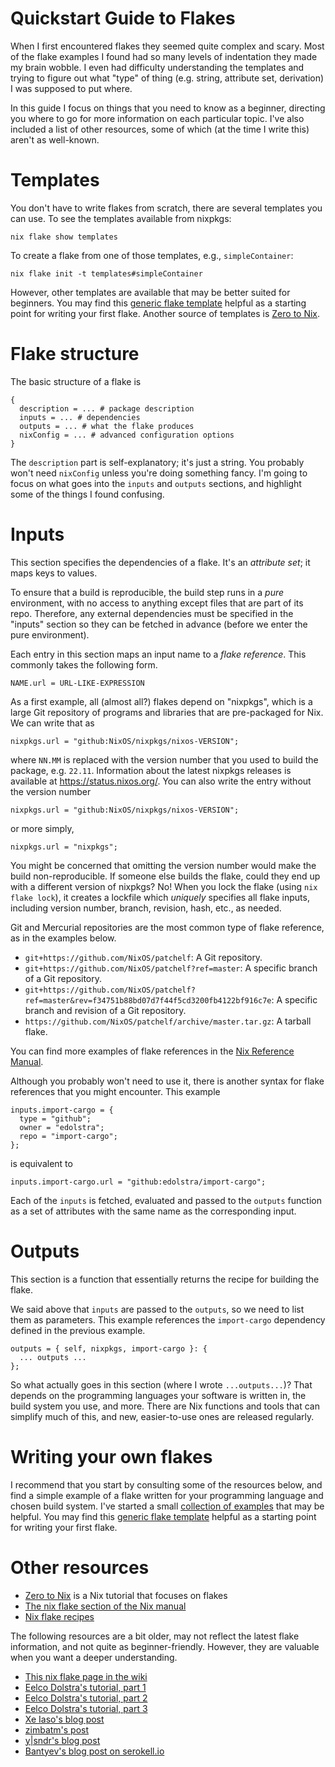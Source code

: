 # Quickstart Guide to Flakes

When I first encountered flakes they seemed quite complex and scary.
Most of the flake examples I found had so many levels of indentation
they made my brain wobble.
I even had difficulty understanding the templates and trying
to figure out what "type" of thing
(e.g. string, attribute set, derivation) I was supposed to put where.

In this guide I focus on things that you need to know as a beginner,
directing you where to go for more information on each particular topic.
I've also included a list of other resources,
some of which (at the time I write this) aren't as well-known.

# Templates

You don't have to write flakes from scratch, there are several
templates you can use.
To see the templates available from nixpkgs:

```
nix flake show templates
```

To create a flake from one of those templates, e.g., `simpleContainer`:

```
nix flake init -t templates#simpleContainer
```

However, other templates are available that may be better suited for beginners.
You may find this [generic flake template](https://mhwombat.codeberg.page/nix-book/#_a_generic_flake) helpful as a starting point
for writing your first flake.
Another source of templates is [Zero to Nix](https://zero-to-nix.com/start/nix-build#flake).

# Flake structure

The basic structure of a flake is

```
{
  description = ... # package description
  inputs = ... # dependencies
  outputs = ... # what the flake produces
  nixConfig = ... # advanced configuration options
}
```

The `description` part is self-explanatory; it's just a string.
You probably won't need `nixConfig` unless you're doing something fancy.
I'm going to focus on what goes into the `inputs` and `outputs` sections,
and highlight some of the things I found confusing.

# Inputs

This section specifies the dependencies of a flake.
It's an *attribute set*; it maps keys to values.

To ensure that a build is reproducible, the build step runs in a *pure* environment,
with no access to anything except files that are part of its repo.
Therefore, any external dependencies must be specified in the "inputs" section
so they can be fetched in advance (before we enter the pure environment).

Each entry in this section maps an input name to a *flake reference*.
This commonly takes the following form.

```
NAME.url = URL-LIKE-EXPRESSION
```

As a first example, all (almost all?) flakes depend on "nixpkgs",
which is a large Git repository of programs and libraries
that are pre-packaged for Nix.
We can write that as

```
nixpkgs.url = "github:NixOS/nixpkgs/nixos-VERSION";
```

where `NN.MM` is replaced with the version number that you used to build the package, e.g. `22.11`.
Information about the latest nixpkgs releases is available at https://status.nixos.org/.
You can also write the entry without the version number

```
nixpkgs.url = "github:NixOS/nixpkgs/nixos-VERSION";
```

or more simply,

```
nixpkgs.url = "nixpkgs";
```

You might be concerned that omitting the version number would make the build non-reproducible.
If someone else builds the flake, could they end up with a different version of nixpkgs?
No! When you lock the flake (using `nix flake lock`), it creates a lockfile which *uniquely* specifies
all flake inputs, including version number, branch, revision, hash, etc., as needed.

Git and Mercurial repositories are the most common type of flake reference, as in the examples below.

- `git+https://github.com/NixOS/patchelf`: A Git repository.
- `git+https://github.com/NixOS/patchelf?ref=master`: A specific branch of a Git repository.
- `git+https://github.com/NixOS/patchelf?ref=master&rev=f34751b88bd07d7f44f5cd3200fb4122bf916c7e`: A specific branch and revision of a Git repository.
- `https://github.com/NixOS/patchelf/archive/master.tar.gz`: A tarball flake.

You can find more examples of flake references in the [Nix Reference Manual](https://nixos.org/manual/nix/stable/command-ref/new-cli/nix3-flake.html#examples).

Although you probably won't need to use it, there is another syntax for flake references that you might encounter.
This example

```
inputs.import-cargo = {
  type = "github";
  owner = "edolstra";
  repo = "import-cargo";
};
```

is equivalent to

```
inputs.import-cargo.url = "github:edolstra/import-cargo";
```

Each of the `inputs` is fetched, evaluated and passed to the `outputs`
function as a set of attributes with the same name as the
corresponding input.

# Outputs

This section is a function that essentially returns the recipe for building the flake.

We said above that `inputs` are passed to the `outputs`,
so we need to list them as parameters.
This example references the `import-cargo` dependency defined
in the previous example.

```
outputs = { self, nixpkgs, import-cargo }: {
  ... outputs ...
};
```

So what actually goes in this section (where I wrote `...outputs...`)?
That depends on the programming languages your software is written in,
the build system you use, and more.
There are Nix functions and tools that can simplify much of this,
and new, easier-to-use ones are released regularly.

# Writing your own flakes

I recommend that you start by consulting some of the resources below,
and find a simple example of a flake written for your programming language and chosen build system.
I've started a small [collection of examples](flake-recipes.md) that may be helpful.
You may find this [generic flake template](flake-recipes.md#a-generic-flake-template) helpful as a starting point
for writing your first flake.

# Other resources

- [Zero to Nix](https://zero-to-nix.com/start/install) is a Nix tutorial that focuses on flakes
- [The nix flake section of the Nix manual](https://nixos.org/manual/nix/unstable/command-ref/new-cli/nix3-flake.html)
- [Nix flake recipes](flake-recipes.md)

The following resources are a bit older, may not reflect the latest flake information, and not quite as beginner-friendly.
However, they are valuable when you want a deeper understanding.

- [This nix flake page in the wiki](https://nixos.wiki/wiki/Flakes)
- [Eelco Dolstra's tutorial, part 1](https://www.tweag.io/blog/2020-05-25-flakes/)
- [Eelco Dolstra's tutorial, part 2](https://www.tweag.io/blog/2020-06-25-eval-cache/)
- [Eelco Dolstra's tutorial, part 3](https://www.tweag.io/blog/2020-07-31-nixos-flakes/)
- [Xe Iaso's blog post](https://christine.website/blog/nix-flakes-1-2022-02-21)
- [zimbatm's post](https://zimbatm.com/notes/nixflakes)
- [y|sndr's blog post](https://blog.ysndr.de/posts/internals/2021-01-01-flake-ification/)
- [Bantyev's blog post on serokell.io](https://serokell.io/blog/practical-nix-flakes)

